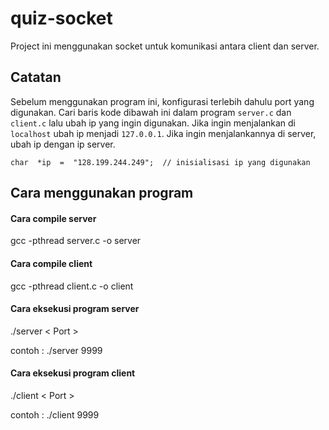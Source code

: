 
# quiz-socket
Project ini menggunakan socket untuk komunikasi antara client dan server.

## Catatan
Sebelum menggunakan program ini, konfigurasi terlebih dahulu port yang digunakan. Cari baris kode dibawah ini dalam program ```server.c``` dan ```client.c``` lalu ubah ip yang ingin digunakan. Jika ingin menjalankan di ```localhost``` ubah ip menjadi ```127.0.0.1```. Jika ingin menjalankannya di server, ubah ip dengan ip server.
```
char  *ip  =  "128.199.244.249";  // inisialisasi ip yang digunakan
```

## Cara menggunakan program
#### Cara compile server
gcc -pthread server.c -o server

#### Cara compile client
gcc -pthread client.c -o client

#### Cara eksekusi program server
./server < Port >

contoh : ./server 9999

#### Cara eksekusi program client
./client < Port >

contoh : ./client 9999
